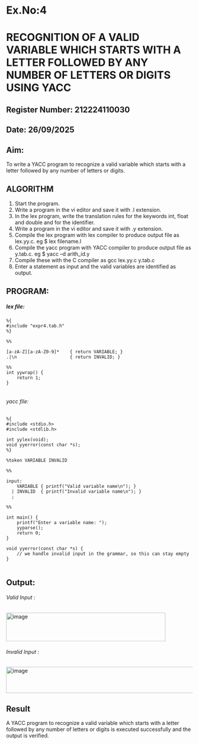 # Ex.No:4
# RECOGNITION OF A VALID VARIABLE WHICH STARTS WITH A LETTER FOLLOWED BY ANY NUMBER OF LETTERS OR DIGITS USING YACC
## Register Number: 212224110030
## Date: 26/09/2025
## Aim:
To write a YACC program to recognize a valid variable which starts with a letter followed by any number of letters or digits.
## ALGORITHM
1.	Start the program.
2.	Write a program in the vi editor and save it with .l extension.
3.	In the lex program, write the translation rules for the keywords int, float and double and for the identifier.
4.	Write a program in the vi editor and save it with .y extension.
5.	Compile the lex program with lex compiler to produce output file as lex.yy.c. eg $ lex filename.l
6.	Compile the yacc program with YACC compiler to produce output file as y.tab.c. eg $ yacc –d arith_id.y
7.	Compile these with the C compiler as gcc lex.yy.c y.tab.c
8.	Enter a statement as input and the valid variables are identified as output.
## PROGRAM:
##### lex file:
```
%{
#include "expr4.tab.h"
%}

%%

[a-zA-Z][a-zA-Z0-9]*    { return VARIABLE; }
.|\n                    { return INVALID; }

%%
int yywrap() {
    return 1;
}


```
###### yacc file:
```
%{
#include <stdio.h>
#include <stdlib.h>

int yylex(void);
void yyerror(const char *s);
%}

%token VARIABLE INVALID

%%

input:
    VARIABLE { printf("Valid variable name\n"); }
  | INVALID  { printf("Invalid variable name\n"); }
  ;

%%

int main() {
    printf("Enter a variable name: ");
    yyparse();
    return 0;
}

void yyerror(const char *s) {
    // we handle invalid input in the grammar, so this can stay empty
}


```
## Output:
###### Valid Input :
<img width="430" height="77" alt="image" src="https://github.com/user-attachments/assets/a05c59a6-34fb-41cb-9776-523656e2469d" />

###### Invalid Input :
<img width="508" height="71" alt="image" src="https://github.com/user-attachments/assets/7c0da1f5-ff25-45d9-9173-023262d37ba5" />


## Result
A YACC program to recognize a valid variable which starts with a letter followed by any number of letters or digits is executed successfully and the output is verified.

